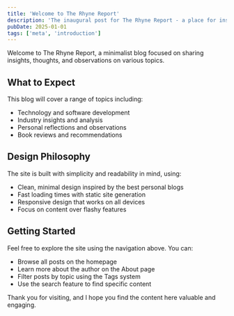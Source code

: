 ```yaml
---
title: 'Welcome to The Rhyne Report'
description: 'The inaugural post for The Rhyne Report - a place for insights, thoughts, and observations.'
pubDate: 2025-01-01
tags: ['meta', 'introduction']
---
```


Welcome to The Rhyne Report, a minimalist blog focused on sharing insights, thoughts, and observations on various topics.

## What to Expect

This blog will cover a range of topics including:

- Technology and software development
- Industry insights and analysis
- Personal reflections and observations
- Book reviews and recommendations

## Design Philosophy

The site is built with simplicity and readability in mind, using:

- Clean, minimal design inspired by the best personal blogs
- Fast loading times with static site generation
- Responsive design that works on all devices
- Focus on content over flashy features

## Getting Started

Feel free to explore the site using the navigation above. You can:

- Browse all posts on the homepage
- Learn more about the author on the About page
- Filter posts by topic using the Tags system
- Use the search feature to find specific content

Thank you for visiting, and I hope you find the content here valuable and engaging.